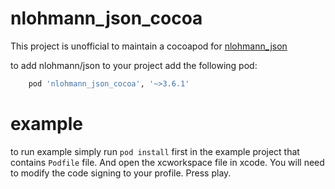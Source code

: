 # nlohmann_json_cocoa

This project is unofficial to maintain a cocoapod for [nlohmann_json](https://github.com/nlohmann/json)

to add nlohmann/json to your project add the following pod:
```bash
    pod 'nlohmann_json_cocoa', '~>3.6.1'
```

# example

to run example simply run `pod install` first in the example project that
contains `Podfile` file. And open the xcworkspace file in xcode. You will
need to modify the code signing to your profile. Press play.
